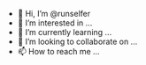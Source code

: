 - 👋 Hi, I’m @runselfer
- 👀 I’m interested in ...
- 🌱 I’m currently learning ...
- 💞️ I’m looking to collaborate on ...
- 📫 How to reach me ...

<!---
runselfer/runselfer is a ✨ special ✨ repository because its `README.md` (this file) appears on your GitHub profile.
You can click the Preview link to take a look at your changes.
--->
